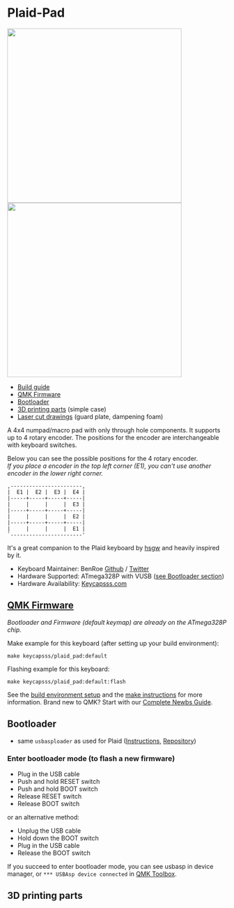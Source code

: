# Plaid-Pad

<img src="https://i.imgur.com/Jovhxpr.jpg" width="400"> <img src="https://i.imgur.com/V82cMqq.png" width="400">

- [Build guide](/docs/solder-parts.md)
- [QMK Firmware](#qmk-firmware)
- [Bootloader](#bootloader)
- [3D printing parts](/3d-print) (simple case)
- [Laser cut drawings](/lasercut) (guard plate, dampening foam)


A 4x4 numpad/macro pad with only through hole components. It supports up to 4 rotary encoder. The positions for the encoder are interchangeable with keyboard switches.  

Below you can see the possible positions for the 4 rotary encoder.  
*If you place a encoder in the top left corner (E1), you can't use another encoder in the lower right corner.*
```
,-----------------------,
|  E1 |  E2 |  E3 |  E4 |
|-----+-----+-----+-----|
|     |     |     |  E3 |
|-----+-----+-----+-----|
|     |     |     |  E2 |
|-----+-----+-----+-----|
|     |     |     |  E1 |
`-----------------------'
```  
It's a great companion to the Plaid keyboard by [hsgw](https://github.com/hsgw/) and heavily inspired by it.

* Keyboard Maintainer: BenRoe [Github](https://github.com/BenRoe) / [Twitter](https://twitter.com/keycapsss)
* Hardware Supported: ATmega328P with VUSB ([see Bootloader section](#Bootloader))
* Hardware Availability: [Keycapsss.com](https://keycapsss.com)

## [QMK Firmware](https://github.com/qmk/qmk_firmware/tree/master/keyboards/keycapsss/plaid_pad)
_Bootloader and Firmware (default keymap) are already on the ATmega328P chip._

Make example for this keyboard (after setting up your build environment):

    make keycapsss/plaid_pad:default

Flashing example for this keyboard:

    make keycapsss/plaid_pad:default:flash

See the [build environment setup](https://docs.qmk.fm/#/getting_started_build_tools) and the [make instructions](https://docs.qmk.fm/#/getting_started_make_guide) for more information. Brand new to QMK? Start with our [Complete Newbs Guide](https://docs.qmk.fm/#/newbs).

## Bootloader
- same `usbasploader` as used for Plaid ([Instructions](https://github.com/hsgw/plaid/blob/master/doc/en/bootloader.md), [Repository](https://github.com/hsgw/USBaspLoader/tree/plaid))

### Enter bootloader mode (to flash a new firmware)
- Plug in the USB cable
- Push and hold RESET switch
- Push and hold BOOT switch
- Release RESET switch
- Release BOOT switch

or an alternative method:
- Unplug the USB cable
- Hold down the BOOT switch
- Plug in the USB cable
- Release the BOOT switch

If you succeed to enter bootloader mode, you can see usbasp in device manager, or `*** USBAsp device connected` in [QMK Toolbox](https://github.com/qmk/qmk_toolbox).

## 3D printing parts

